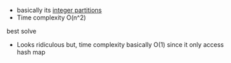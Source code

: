 - basically its [integer partitions](https://en.wikipedia.org/wiki/Integer_partition)
- Time complexity O(n^2)

best solve
- Looks ridiculous but, time complexity basically O(1) since it only access hash map
